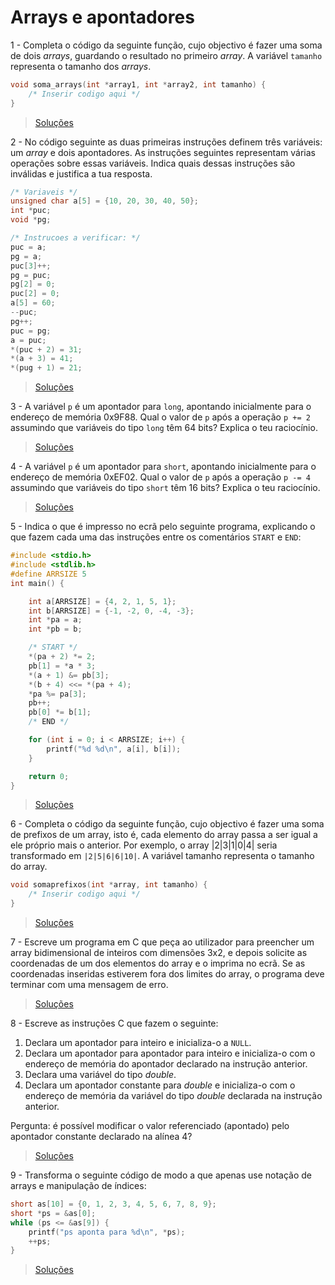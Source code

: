 # Arrays e apontadores

1 - Completa o código da seguinte função, cujo objectivo é fazer uma soma de
dois _arrays_, guardando o resultado no primeiro _array_. A variável `tamanho`
representa o tamanho dos _arrays_.

```c
void soma_arrays(int *array1, int *array2, int tamanho) {
    /* Inserir codigo aqui */
}
```

> [Soluções](../solucoes/11_arrays/01.md)

2 - No código seguinte as duas primeiras instruções definem três variáveis: um
_array_ e dois apontadores. As instruções seguintes representam várias
operações sobre essas variáveis. Indica quais dessas instruções são inválidas e
justifica a tua resposta.

```c
/* Variaveis */
unsigned char a[5] = {10, 20, 30, 40, 50};
int *puc;
void *pg;

/* Instrucoes a verificar: */
puc = a;
pg = a;
puc[3]++;
pg = puc;
pg[2] = 0;
puc[2] = 0;
a[5] = 60;
--puc;
pg++;
puc = pg;
a = puc;
*(puc + 2) = 31;
*(a + 3) = 41;
*(pug + 1) = 21;
```

> [Soluções](../solucoes/11_arrays/02.md)

3 - A variável `p` é um apontador para `long`, apontando inicialmente para o
endereço de memória 0x9F88. Qual o valor de `p` após a operação `p += 2`
assumindo que variáveis do tipo `long` têm 64 bits? Explica o teu raciocínio.

> [Soluções](../solucoes/11_arrays/03.md)

4 - A variável `p` é um apontador para `short`, apontando inicialmente para o
endereço de memória 0xEF02. Qual o valor de `p` após a operação `p -= 4`
assumindo que variáveis do tipo `short` têm 16 bits? Explica o teu raciocínio.

> [Soluções](../solucoes/11_arrays/04.md)

5 - Indica o que é impresso no ecrã pelo seguinte programa, explicando o que
fazem cada uma das instruções entre os comentários `START` e `END`:

```c
#include <stdio.h>
#include <stdlib.h>
#define ARRSIZE 5
int main() {

    int a[ARRSIZE] = {4, 2, 1, 5, 1};
    int b[ARRSIZE] = {-1, -2, 0, -4, -3};
    int *pa = a;
    int *pb = b;

    /* START */
    *(pa + 2) *= 2;
    pb[1] = *a * 3;
    *(a + 1) &= pb[3];
    *(b + 4) <<= *(pa + 4);
    *pa %= pa[3];
    pb++;
    pb[0] *= b[1];
    /* END */

    for (int i = 0; i < ARRSIZE; i++) {
        printf("%d %d\n", a[i], b[i]);
    }

    return 0;
}
```

> [Soluções](../solucoes/11_arrays/05.md)

6 - Completa o código da seguinte função, cujo objectivo é fazer uma soma de
prefixos de um array, isto é, cada elemento do array passa a ser igual a ele
próprio mais o anterior. Por exemplo, o array |2|3|1|0|4| seria transformado em
`|2|5|6|6|10|`. A variável tamanho representa o tamanho do array.

```c
void somaprefixos(int *array, int tamanho) {
    /* Inserir codigo aqui */
}
```

> [Soluções](../solucoes/11_arrays/06.md)

7 - Escreve um programa em C que peça ao utilizador para preencher um array
bidimensional de inteiros com dimensões 3x2, e depois solicite as coordenadas
de um dos elementos do array e o imprima no ecrã. Se as coordenadas inseridas
estiverem fora dos limites do array, o programa deve terminar com uma mensagem
de erro.

> [Soluções](../solucoes/11_arrays/07.md)

8 - Escreve as instruções C que fazem o seguinte:

1. Declara um apontador para inteiro e inicializa-o a `NULL`.
2. Declara um apontador para apontador para inteiro e inicializa-o com o
   endereço de memória do apontador declarado na instrução anterior.
3. Declara uma variável do tipo _double_.
4. Declara um apontador constante para _double_ e inicializa-o com o endereço
   de memória da variável do tipo _double_ declarada na instrução anterior.

Pergunta: é possível modificar o valor referenciado (apontado) pelo apontador
constante declarado na alínea 4?

> [Soluções](../solucoes/11_arrays/08.md)

9 - Transforma o seguinte código de modo a que apenas use notação de arrays e
manipulação de índices:

```c
short as[10] = {0, 1, 2, 3, 4, 5, 6, 7, 8, 9};
short *ps = &as[0];
while (ps <= &as[9]) {
    printf("ps aponta para %d\n", *ps);
    ++ps;
}
```

> [Soluções](../solucoes/11_arrays/09.md)
